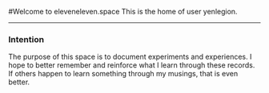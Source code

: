 #Welcome to eleveneleven.space
This is the home of user yenlegion. 
***

### Intention
The purpose of this space is to document experiments and experiences. I hope to better remember and reinforce what I learn through these records. If others happen to learn something through my musings, that is even better.

 
